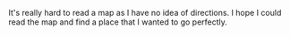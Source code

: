 It's really hard to read a map as I have no idea of directions.
I hope I could read the map and find a place that I wanted to go perfectly.

